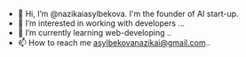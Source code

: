 - 👋 Hi, I’m @nazikaiasylbekova. I'm the founder of AI start-up.
- 👀 I’m interested in working with developers ...
- 🌱 I’m currently learning web-developing ..
- 📫 How to reach me asylbekovanazikai@gmail.com..

<!---
nazikaiasylbekova/nazikaiasylbekova is a ✨ special ✨ repository because its `README.md` (this file) appears on your GitHub profile.
You can click the Preview link to take a look at your changes.
--->
